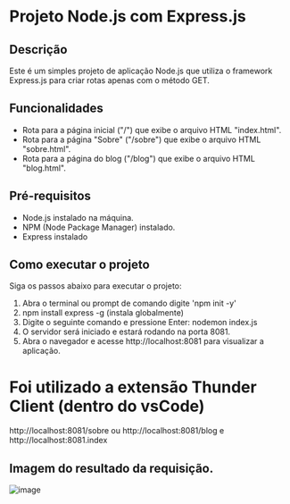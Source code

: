# Projeto Node.js com Express.js

## Descrição
Este é um simples projeto de aplicação Node.js que utiliza o framework Express.js para criar rotas apenas com o método GET.

## Funcionalidades
- Rota para a página inicial ("/") que exibe o arquivo HTML "index.html".
- Rota para a página "Sobre" ("/sobre") que exibe o arquivo HTML "sobre.html".
- Rota para a página do blog ("/blog") que exibe o arquivo HTML "blog.html".

## Pré-requisitos
- Node.js instalado na máquina.
- NPM (Node Package Manager) instalado.
- Express instalado

## Como executar o projeto
Siga os passos abaixo para executar o projeto:

1. Abra o terminal ou prompt de comando digite 'npm init -y'
2. npm install express -g (instala globalmente)
3. Digite o seguinte comando e pressione Enter: nodemon index.js
4. O servidor será iniciado e estará rodando na porta 8081.
5. Abra o navegador e acesse http://localhost:8081 para visualizar a aplicação.

# Foi utilizado a extensão Thunder Client (dentro do vsCode)
http://localhost:8081/sobre ou http://localhost:8081/blog e http://localhost:8081.index
## Imagem do resultado da requisição.
![image](https://github.com/MatheusTorquete/first_node_js/assets/94683422/691653a0-bbd5-48a4-8212-29fa41ec990a)


